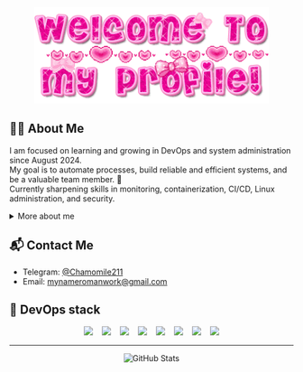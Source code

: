 <div align="center">
  <img src="https://github.com/MyNameRoman/MyNameRoman/raw/main/welcome-to-my-profile.gif?raw=true" height="170" />
</div>

## 🧑‍💻 About Me

I am focused on learning and growing in DevOps and system administration since August 2024.  
My goal is to automate processes, build reliable and efficient systems, and be a valuable team member. 🚀  
Currently sharpening skills in monitoring, containerization, CI/CD, Linux administration, and security.

<details>
<summary>More about me</summary>

## 🛠️ Core Skills & Tech Stack

**Monitoring & Alerting:**  
Zabbix, Prometheus, Grafana, Alertmanager

**Containerization & CI/CD:**  
Kubernetes, Docker, Docker Compose, TeamCity, GitHub, Ansible

**System Administration:**  
Linux (Ubuntu, Debian), Bash, Active Directory, EMPO, VMware, Terminal Service Manager, JumpServer

**Networking & Security:**  
VPN (3x-ui, VLESS, Reality, Outline), TCP/IP, UFW, DNS, AdGuard Home, fail2ban, SSH port changes for security

**Message Brokers:**  
RabbitMQ

**Remote Access & Management:**  
AnyDesk, RDP, MobXterm, Termius

**Cloud Platforms:**  
Yandex Cloud

**Architecture & Integrations:**  
Microservices interaction (Docker/local), cron jobs, symbolic links

## 🛠️ Responsibilities & Experience

- Monitoring services using Zabbix (diagnostics, escalation)  
- Troubleshooting and scaling RabbitMQ, managing pod restarts  
- Using EMPO for investigations and object analysis  
- Administering Active Directory: managing access, locks, accounts  
- Configuring VPNs and Avaya telephony; supporting staff via AnyDesk, RDP  
- Managing Kubernetes pods: restarts and scaling  
- Participating in releases via TeamCity  
- Collaborating through Confluence and service owners  
- Terminal management: restarting services, session handling, monitoring  
- Reporting and incident management  
- Handling tickets via HelpDesk  

## 🚀 Projects & Achievements

**Freelance / VPN Project / Personal:**  
- Migrated VPN from Outline to VLESS + Reality + Flow (xtls-rprx-vision)  
- Tuned BBR, automated geo-file updates, scheduled nightly backups  
- Implemented Telegram alerts for monitoring  
- Supported 15+ users with 4+ TB monthly traffic, providing setup and help  
- Resulted in 60% speed increase and 45% latency reduction  

**Ansible Automation:**  
- Configured Docker and Nginx with playbooks  
- Managed dynamic and static inventories  

**Additional projects:**  
- Monitoring system: Prometheus + Grafana with Telegram alerts (15 min reaction time)  
- AdGuard Home setup for ad filtering and faster site loads  
- Bash scripts automating log cleanup, disk space checks, and updates via cron and Telegram  
- Security hardening: UFW, SSH keys, RKHunter, fail2ban, SSH port changes  
- Enhancement of an automated job application script for HH.ru with features like automatic removal of rejected applications, resume boosting, and notifications on successful actions  

## 🌱 Future Plans

- Master Terraform for Infrastructure as Code (IaC)  
- Deepen Kubernetes and CI/CD knowledge  
- Contribute to open-source projects  

</details>

## 📬 Contact Me

- Telegram: [@Chamomile211](https://t.me/Chamomile211)  
- Email: mynameromanwork@gmail.com  

## 🤖 DevOps stack
<div align="center" style="white-space: nowrap;">
  <span style="display: inline-block; margin: 0 6px;">
    <img src="https://icon.icepanel.io/Technology/svg/Grafana.svg" height="96" />
  </span>
  <span style="display: inline-block; margin: 0 6px;">
    <img src="https://cdn.iconscout.com/icon/free/png-128/docker-3628734-3029959.png" height="96" />
  </span>
  <span style="display: inline-block; margin: 0 6px;">
    <img src="https://icon.icepanel.io/Technology/svg/Kubernetes.svg" height="96" />
  </span>
  <span style="display: inline-block; margin: 0 6px;">
    <img src="https://icon.icepanel.io/Technology/png-shadow-512/Linux.png" height="96" />
  </span>
  <span style="display: inline-block; margin: 0 6px;">
    <img src="https://icon.icepanel.io/Technology/svg/Prometheus.svg" height="96" />
  </span>
  <span style="display: inline-block; margin: 0 6px;">
    <img src="https://images.icon-icons.com/2699/PNG/512/zabbix_logo_icon_167937.png" height="96" />
  </span>
  <span style="display: inline-block; margin: 0 6px;">
    <img src="https://images.icon-icons.com/350/PNG/512/bash_36261.png" height="96" />
  </span>
  <span style="display: inline-block; margin: 0 6px;">
    <img src="https://images.icon-icons.com/2699/PNG/512/rabbitmq_logo_icon_170810.png" height="96" />
  </span>

---

![GitHub Stats](https://github-readme-stats.vercel.app/api?username=MyNameRoman&show_icons=true&theme=tokyonight)  
</div>
